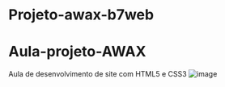 # Projeto-awax-b7web
# Aula-projeto-AWAX
 Aula de desenvolvimento de site com HTML5 e CSS3
![image](https://github.com/rodrigogomes11/Projeto-awax-b7web/issues/2#issue-1536681927)
